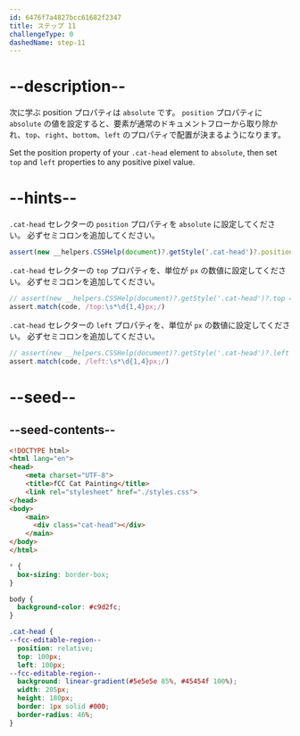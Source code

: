 ```yaml
---
id: 6476f7a4827bcc61682f2347
title: ステップ 11
challengeType: 0
dashedName: step-11
---
```


# --description--

次に学ぶ position プロパティは `absolute` です。 `position` プロパティに `absolute` の値を設定すると、要素が通常のドキュメントフローから取り除かれ、`top`、`right`、`bottom`、`left` のプロパティで配置が決まるようになります。

Set the position property of your `.cat-head` element to `absolute`, then set `top` and `left` properties to any positive pixel value.

<!-- **Note**: You can experiment with `top`, `left`, `bottom`, and `right` properties here, but the test would only pass for `top` of `300px`, and left of `400px`. -->

# --hints--

`.cat-head` セレクターの `position` プロパティを `absolute` に設定してください。 必ずセミコロンを追加してください。

```js
assert(new __helpers.CSSHelp(document)?.getStyle('.cat-head')?.position === 'absolute')
```

`.cat-head` セレクターの `top` プロパティを、単位が `px` の数値に設定してください。 必ずセミコロンを追加してください。

```js
// assert(new __helpers.CSSHelp(document)?.getStyle('.cat-head')?.top === '300px')
assert.match(code, /top:\s*\d{1,4}px;/)
```

`.cat-head` セレクターの `left` プロパティを、単位が `px` の数値に設定してください。 必ずセミコロンを追加してください。

```js
// assert(new __helpers.CSSHelp(document)?.getStyle('.cat-head')?.left === '400px')
assert.match(code, /left:\s*\d{1,4}px;/)
```

# --seed--

## --seed-contents--

```html
<!DOCTYPE html>
<html lang="en">
<head>
    <meta charset="UTF-8">
    <title>fCC Cat Painting</title>
    <link rel="stylesheet" href="./styles.css">
</head>
<body>
    <main>
      <div class="cat-head"></div>
    </main>
</body>
</html>
```

```css
* {
  box-sizing: border-box;
}

body {
  background-color: #c9d2fc;
}

.cat-head {
--fcc-editable-region--
  position: relative;
  top: 100px;
  left: 100px;
--fcc-editable-region--
  background: linear-gradient(#5e5e5e 85%, #45454f 100%);
  width: 205px;
  height: 180px;
  border: 1px solid #000;
  border-radius: 46%;
}
```
